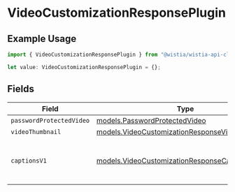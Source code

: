 # VideoCustomizationResponsePlugin

## Example Usage

```typescript
import { VideoCustomizationResponsePlugin } from "@wistia/wistia-api-client/models";

let value: VideoCustomizationResponsePlugin = {};
```

## Fields

| Field                                                                                                    | Type                                                                                                     | Required                                                                                                 | Description                                                                                              |
| -------------------------------------------------------------------------------------------------------- | -------------------------------------------------------------------------------------------------------- | -------------------------------------------------------------------------------------------------------- | -------------------------------------------------------------------------------------------------------- |
| `passwordProtectedVideo`                                                                                 | [models.PasswordProtectedVideo](../models/passwordprotectedvideo.md)                                     | :heavy_minus_sign:                                                                                       | N/A                                                                                                      |
| `videoThumbnail`                                                                                         | [models.VideoCustomizationResponseVideoThumbnail](../models/videocustomizationresponsevideothumbnail.md) | :heavy_minus_sign:                                                                                       | N/A                                                                                                      |
| `captionsV1`                                                                                             | [models.VideoCustomizationResponseCaptionsV1](../models/videocustomizationresponsecaptionsv1.md)         | :heavy_minus_sign:                                                                                       | Captions plugin configuration (response format)                                                          |